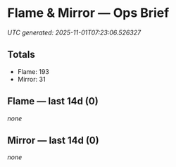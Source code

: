 # Flame & Mirror — Ops Brief
_UTC generated: 2025-11-01T07:23:06.526327_

## Totals
- Flame:  193
- Mirror: 31

## Flame — last 14d (0)
_none_

## Mirror — last 14d (0)
_none_